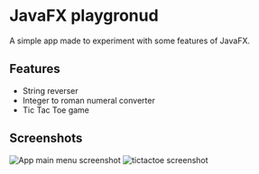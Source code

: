 # JavaFX playgronud
A simple app made to experiment with some features of JavaFX.  

## Features
- String reverser
- Integer to roman numeral converter
- Tic Tac Toe game

## Screenshots
![App main menu screenshot](https://corndog.galaxy.usbx.me/nextcloud/s/GG6Qr2LrBYWR2jD/preview)
![tictactoe screenshot](https://corndog.galaxy.usbx.me/nextcloud/s/ApRx2SppSH39GM9/preview)
